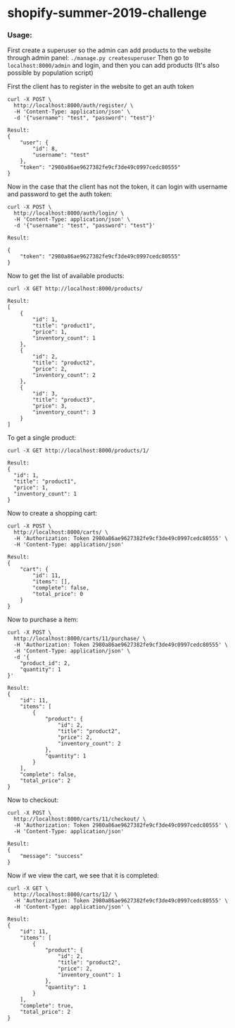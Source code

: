 # shopify-summer-2019-challenge

### Usage:

First create a superuser so the admin can add products to the website through admin panel:
`./manage.py createsuperuser`
Then go to `localhost:8000/admin` and login, and then you can add products (It's also possible by population script)

First the client has to register in the website to get an auth token
```
curl -X POST \
  http://localhost:8000/auth/register/ \
  -H 'Content-Type: application/json' \
  -d '{"username": "test", "password": "test"}'

Result:
{
    "user": {
        "id": 8,
        "username": "test"
    },
    "token": "2980a86ae9627382fe9cf3de49c0997cedc80555"
}
```

Now in the case that the client has not the token, it can login with username and password to get the auth token:

```
curl -X POST \
  http://localhost:8000/auth/login/ \
  -H 'Content-Type: application/json' \
  -d '{"username": "test", "password": "test"}'
  
Result:

{
    "token": "2980a86ae9627382fe9cf3de49c0997cedc80555"
}
```

Now to get the list of available products:
```
curl -X GET http://localhost:8000/products/
  
Result:
[
    {
        "id": 1,
        "title": "product1",
        "price": 1,
        "inventory_count": 1
    },
    {
        "id": 2,
        "title": "product2",
        "price": 2,
        "inventory_count": 2
    },
    {
        "id": 3,
        "title": "product3",
        "price": 3,
        "inventory_count": 3
    }
]
```

To get a single product:
```
curl -X GET http://localhost:8000/products/1/

Result:
{
  "id": 1,
  "title": "product1",
  "price": 1,
  "inventory_count": 1
}
```

Now to create a shopping cart:
```
curl -X POST \
  http://localhost:8000/carts/ \
  -H 'Authorization: Token 2980a86ae9627382fe9cf3de49c0997cedc80555' \
  -H 'Content-Type: application/json'

Result:
{
    "cart": {
        "id": 11,
        "items": [],
        "complete": false,
        "total_price": 0
    }
}
```

Now to purchase a item:
```
curl -X POST \
  http://localhost:8000/carts/11/purchase/ \
  -H 'Authorization: Token 2980a86ae9627382fe9cf3de49c0997cedc80555' \
  -H 'Content-Type: application/json' \
  -d '{
	"product_id": 2,
	"quantity": 1
}'

Result:
{
    "id": 11,
    "items": [
        {
            "product": {
                "id": 2,
                "title": "product2",
                "price": 2,
                "inventory_count": 2
            },
            "quantity": 1
        }
    ],
    "complete": false,
    "total_price": 2
}
```

Now to checkout:
```
curl -X POST \
  http://localhost:8000/carts/11/checkout/ \
  -H 'Authorization: Token 2980a86ae9627382fe9cf3de49c0997cedc80555' \
  -H 'Content-Type: application/json'
  
Result:
{
    "message": "success"
}
```

Now if we view the cart, we see that it is completed:
```
curl -X GET \
  http://localhost:8000/carts/12/ \
  -H 'Authorization: Token 2980a86ae9627382fe9cf3de49c0997cedc80555' \
  -H 'Content-Type: application/json' \

Result:
{
    "id": 11,
    "items": [
        {
            "product": {
                "id": 2,
                "title": "product2",
                "price": 2,
                "inventory_count": 1
            },
            "quantity": 1
        }
    ],
    "complete": true,
    "total_price": 2
}
```
